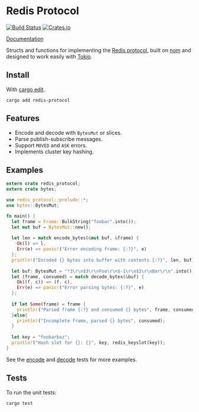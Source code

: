 Redis Protocol
==============

[![Build Status](https://travis-ci.org/aembke/redis-protocol.rs.svg?branch=master)](https://travis-ci.org/aembke/redis-protocol.rs)
[![Crates.io](https://img.shields.io/crates/v/redis-protocol.svg)](https://crates.io/crates/redis-protocol)

[Documentation](https://docs.rs/redis-protocol/*/redis-protocol/)

Structs and functions for implementing the [Redis protocol](https://redis.io/topics/protocol), built on [nom](https://github.com/Geal/nom) and designed to work easily with [Tokio](https://github.com/tokio-rs/tokio).

## Install

With [cargo edit](https://github.com/killercup/cargo-edit).

```
cargo add redis-protocol
```

## Features

* Encode and decode with `BytesMut` or slices.
* Parse publish-subscribe messages.
* Support `MOVED` and `ASK` errors.
* Implements cluster key hashing.

## Examples

```rust
extern crate redis_protocol;
extern crate bytes;

use redis_protocol::prelude::*;
use bytes::BytesMut;

fn main() {
  let frame = Frame::BulkString("foobar".into());
  let mut buf = BytesMut::new();
  
  let len = match encode_bytes(&mut buf, &frame) {
    Ok(l) => l,
    Err(e) => panic!("Error encoding frame: {:?}", e)
  };
  println!("Encoded {} bytes into buffer with contents {:?}", len, buf);
  
  let buf: BytesMut = "*3\r\n$3\r\nFoo\r\n$-1\r\n$3\r\nBar\r\n".into();
  let (frame, consumed) = match decode_bytes(&buf) {
    Ok((f, c)) => (f, c),
    Err(e) => panic!("Error parsing bytes: {:?}", e)
  };
  
  if let Some(frame) = frame {
    println!("Parsed frame {:?} and consumed {} bytes", frame, consumed);
  }else{
    println!("Incomplete frame, parsed {} bytes", consumed);
  }
  
  let key = "foobarbaz";
  println!("Hash slot for {}: {}", key, redis_keyslot(key));
}
```

See the [encode](/src/encode.rs) and [decode](/src/decode.rs) tests for more examples.

## Tests

To run the unit tests:

```
cargo test
```
